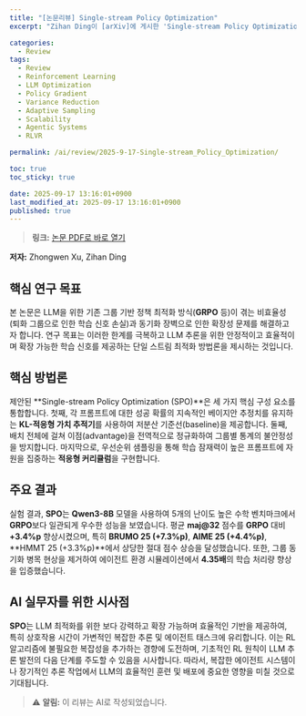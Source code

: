 ```yaml
---
title: "[논문리뷰] Single-stream Policy Optimization"
excerpt: "Zihan Ding이 [arXiv]에 게시한 'Single-stream Policy Optimization' 논문에 대한 자세한 리뷰입니다."

categories:
  - Review
tags:
  - Review
  - Reinforcement Learning
  - LLM Optimization
  - Policy Gradient
  - Variance Reduction
  - Adaptive Sampling
  - Scalability
  - Agentic Systems
  - RLVR

permalink: /ai/review/2025-9-17-Single-stream_Policy_Optimization/

toc: true
toc_sticky: true

date: 2025-09-17 13:16:01+0900
last_modified_at: 2025-09-17 13:16:01+0900
published: true
---
```

> **링크:** [논문 PDF로 바로 열기](https://arxiv.org/abs/2509.13232)

**저자:** Zhongwen Xu, Zihan Ding



## 핵심 연구 목표
본 논문은 LLM을 위한 기존 그룹 기반 정책 최적화 방식(**GRPO** 등)이 겪는 비효율성(퇴화 그룹으로 인한 학습 신호 손실)과 동기화 장벽으로 인한 확장성 문제를 해결하고자 합니다. 연구 목표는 이러한 한계를 극복하고 LLM 추론을 위한 안정적이고 효율적이며 확장 가능한 학습 신호를 제공하는 단일 스트림 최적화 방법론을 제시하는 것입니다.

## 핵심 방법론
제안된 **Single-stream Policy Optimization (SPO)**은 세 가지 핵심 구성 요소를 통합합니다. 첫째, 각 프롬프트에 대한 성공 확률의 지속적인 베이지안 추정치를 유지하는 **KL-적응형 가치 추적기**를 사용하여 저분산 기준선(baseline)을 제공합니다. 둘째, 배치 전체에 걸쳐 이점(advantage)을 전역적으로 정규화하여 그룹별 통계의 불안정성을 방지합니다. 마지막으로, 우선순위 샘플링을 통해 학습 잠재력이 높은 프롬프트에 자원을 집중하는 **적응형 커리큘럼**을 구현합니다.

## 주요 결과
실험 결과, **SPO**는 **Qwen3-8B** 모델을 사용하여 5개의 난이도 높은 수학 벤치마크에서 **GRPO**보다 일관되게 우수한 성능을 보였습니다. 평균 **maj@32** 점수를 **GRPO** 대비 **+3.4%p** 향상시켰으며, 특히 **BRUMO 25 (+7.3%p)**, **AIME 25 (+4.4%p)**, **HMMT 25 (+3.3%p)**에서 상당한 절대 점수 상승을 달성했습니다. 또한, 그룹 동기화 병목 현상을 제거하여 에이전트 환경 시뮬레이션에서 **4.35배**의 학습 처리량 향상을 입증했습니다.

## AI 실무자를 위한 시사점
**SPO**는 LLM 최적화를 위한 보다 강력하고 확장 가능하며 효율적인 기반을 제공하여, 특히 상호작용 시간이 가변적인 복잡한 추론 및 에이전트 태스크에 유리합니다. 이는 RL 알고리즘에 불필요한 복잡성을 추가하는 경향에 도전하며, 기초적인 RL 원칙이 LLM 추론 발전의 다음 단계를 주도할 수 있음을 시사합니다. 따라서, 복잡한 에이전트 시스템이나 장기적인 추론 작업에서 LLM의 효율적인 훈련 및 배포에 중요한 영향을 미칠 것으로 기대됩니다.

> ⚠️ **알림:** 이 리뷰는 AI로 작성되었습니다.